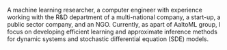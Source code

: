A machine learning researcher, a computer engineer with experience working with the R&D department of a multi-national company, a start-up, a public sector company, and an NGO. Currently, as apart of AaltoML group, I focus on developing efficient learning and approximate inference methods for dynamic systems and stochastic differential equation (SDE) models.
